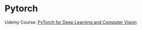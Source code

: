 # Pytorch
Udemy Course: [PyTorch for Deep Learning and Computer Vision](https://www.udemy.com/course/pytorch-for-deep-learning-and-computer-vision/)
